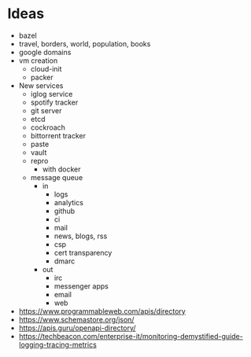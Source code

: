 # Ideas

- bazel
- travel, borders, world, population, books
- google domains
- vm creation
  - cloud-init
  - packer
- New services
  - iglog service
  - spotify tracker
  - git server
  - etcd
  - cockroach
  - bittorrent tracker
  - paste
  - vault
  - repro
    - with docker
  - message queue
    - in
      - logs
      - analytics
      - github
      - ci
      - mail
      - news, blogs, rss
      - csp
      - cert transparency
      - dmarc
    - out
      - irc
      - messenger apps
      - email
      - web
- https://www.programmableweb.com/apis/directory
- https://www.schemastore.org/json/
- https://apis.guru/openapi-directory/
- https://techbeacon.com/enterprise-it/monitoring-demystified-guide-logging-tracing-metrics
